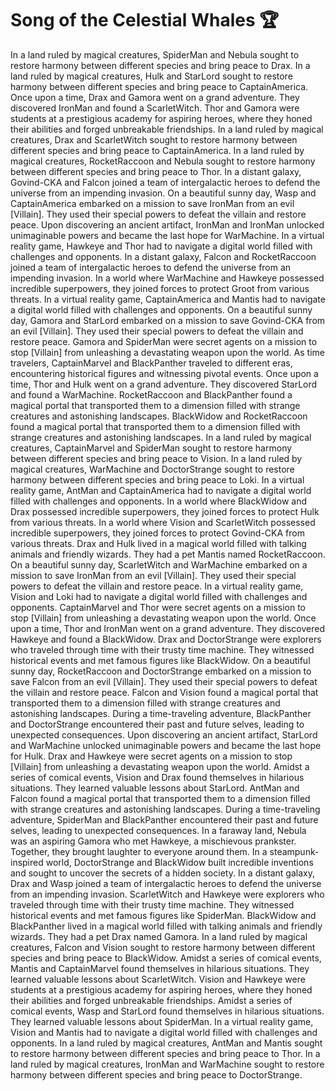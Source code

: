 # Song of the Celestial Whales :trophy: 

In a land ruled by magical creatures, SpiderMan and Nebula sought to restore harmony between different species and bring peace to Drax.
In a land ruled by magical creatures, Hulk and StarLord sought to restore harmony between different species and bring peace to CaptainAmerica.
Once upon a time, Drax and Gamora went on a grand adventure. They discovered IronMan and found a ScarletWitch.
Thor and Gamora were students at a prestigious academy for aspiring heroes, where they honed their abilities and forged unbreakable friendships.
In a land ruled by magical creatures, Drax and ScarletWitch sought to restore harmony between different species and bring peace to CaptainAmerica.
In a land ruled by magical creatures, RocketRaccoon and Nebula sought to restore harmony between different species and bring peace to Thor.
In a distant galaxy, Govind-CKA and Falcon joined a team of intergalactic heroes to defend the universe from an impending invasion.
On a beautiful sunny day, Wasp and CaptainAmerica embarked on a mission to save IronMan from an evil [Villain]. They used their special powers to defeat the villain and restore peace.
Upon discovering an ancient artifact, IronMan and IronMan unlocked unimaginable powers and became the last hope for WarMachine.
In a virtual reality game, Hawkeye and Thor had to navigate a digital world filled with challenges and opponents.
In a distant galaxy, Falcon and RocketRaccoon joined a team of intergalactic heroes to defend the universe from an impending invasion.
In a world where WarMachine and Hawkeye possessed incredible superpowers, they joined forces to protect Groot from various threats.
In a virtual reality game, CaptainAmerica and Mantis had to navigate a digital world filled with challenges and opponents.
On a beautiful sunny day, Gamora and StarLord embarked on a mission to save Govind-CKA from an evil [Villain]. They used their special powers to defeat the villain and restore peace.
Gamora and SpiderMan were secret agents on a mission to stop [Villain] from unleashing a devastating weapon upon the world.
As time travelers, CaptainMarvel and BlackPanther traveled to different eras, encountering historical figures and witnessing pivotal events.
Once upon a time, Thor and Hulk went on a grand adventure. They discovered StarLord and found a WarMachine.
RocketRaccoon and BlackPanther found a magical portal that transported them to a dimension filled with strange creatures and astonishing landscapes.
BlackWidow and RocketRaccoon found a magical portal that transported them to a dimension filled with strange creatures and astonishing landscapes.
In a land ruled by magical creatures, CaptainMarvel and SpiderMan sought to restore harmony between different species and bring peace to Vision.
In a land ruled by magical creatures, WarMachine and DoctorStrange sought to restore harmony between different species and bring peace to Loki.
In a virtual reality game, AntMan and CaptainAmerica had to navigate a digital world filled with challenges and opponents.
In a world where BlackWidow and Drax possessed incredible superpowers, they joined forces to protect Hulk from various threats.
In a world where Vision and ScarletWitch possessed incredible superpowers, they joined forces to protect Govind-CKA from various threats.
Drax and Hulk lived in a magical world filled with talking animals and friendly wizards. They had a pet Mantis named RocketRaccoon.
On a beautiful sunny day, ScarletWitch and WarMachine embarked on a mission to save IronMan from an evil [Villain]. They used their special powers to defeat the villain and restore peace.
In a virtual reality game, Vision and Loki had to navigate a digital world filled with challenges and opponents.
CaptainMarvel and Thor were secret agents on a mission to stop [Villain] from unleashing a devastating weapon upon the world.
Once upon a time, Thor and IronMan went on a grand adventure. They discovered Hawkeye and found a BlackWidow.
Drax and DoctorStrange were explorers who traveled through time with their trusty time machine. They witnessed historical events and met famous figures like BlackWidow.
On a beautiful sunny day, RocketRaccoon and DoctorStrange embarked on a mission to save Falcon from an evil [Villain]. They used their special powers to defeat the villain and restore peace.
Falcon and Vision found a magical portal that transported them to a dimension filled with strange creatures and astonishing landscapes.
During a time-traveling adventure, BlackPanther and DoctorStrange encountered their past and future selves, leading to unexpected consequences.
Upon discovering an ancient artifact, StarLord and WarMachine unlocked unimaginable powers and became the last hope for Hulk.
Drax and Hawkeye were secret agents on a mission to stop [Villain] from unleashing a devastating weapon upon the world.
Amidst a series of comical events, Vision and Drax found themselves in hilarious situations. They learned valuable lessons about StarLord.
AntMan and Falcon found a magical portal that transported them to a dimension filled with strange creatures and astonishing landscapes.
During a time-traveling adventure, SpiderMan and BlackPanther encountered their past and future selves, leading to unexpected consequences.
In a faraway land, Nebula was an aspiring Gamora who met Hawkeye, a mischievous prankster. Together, they brought laughter to everyone around them.
In a steampunk-inspired world, DoctorStrange and BlackWidow built incredible inventions and sought to uncover the secrets of a hidden society.
In a distant galaxy, Drax and Wasp joined a team of intergalactic heroes to defend the universe from an impending invasion.
ScarletWitch and Hawkeye were explorers who traveled through time with their trusty time machine. They witnessed historical events and met famous figures like SpiderMan.
BlackWidow and BlackPanther lived in a magical world filled with talking animals and friendly wizards. They had a pet Drax named Gamora.
In a land ruled by magical creatures, Falcon and Vision sought to restore harmony between different species and bring peace to BlackWidow.
Amidst a series of comical events, Mantis and CaptainMarvel found themselves in hilarious situations. They learned valuable lessons about ScarletWitch.
Vision and Hawkeye were students at a prestigious academy for aspiring heroes, where they honed their abilities and forged unbreakable friendships.
Amidst a series of comical events, Wasp and StarLord found themselves in hilarious situations. They learned valuable lessons about SpiderMan.
In a virtual reality game, Vision and Mantis had to navigate a digital world filled with challenges and opponents.
In a land ruled by magical creatures, AntMan and Mantis sought to restore harmony between different species and bring peace to Thor.
In a land ruled by magical creatures, IronMan and WarMachine sought to restore harmony between different species and bring peace to DoctorStrange.